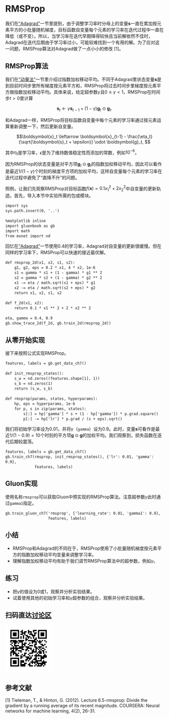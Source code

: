 # RMSProp


我们在[“Adagrad”](adagrad.md)一节里提到，由于调整学习率时分母上的变量$\boldsymbol{s}$一直在累加按元素平方的小批量随机梯度，目标函数自变量每个元素的学习率在迭代过程中一直在降低（或不变）。所以，当学习率在迭代早期降得较快且当前解依然不佳时，Adagrad在迭代后期由于学习率过小，可能较难找到一个有用的解。为了应对这一问题，RMSProp算法对Adagrad做了一点小小的修改 [1]。

## RMSProp算法

我们在[“动量法”](momentum.md)一节里介绍过指数加权移动平均。不同于Adagrad里状态变量$\boldsymbol{s}$是到目前时间步里所有梯度按元素平方和，RMSProp将过去时间步里梯度按元素平方做指数加权移动平均。具体来说，给定超参数$\gamma$且$0 \leq \gamma < 1$，RMSProp在时间步$t>0$里计算

$$\boldsymbol{s}_t \leftarrow \gamma \boldsymbol{s}_{t-1} + (1 - \gamma) \boldsymbol{g}_t \odot \boldsymbol{g}_t. $$

和Adagrad一样，RMSProp将目标函数自变量中每个元素的学习率通过按元素运算重新调整一下，然后更新自变量。

$$\boldsymbol{x}_t \leftarrow \boldsymbol{x}_{t-1} - \frac{\eta_t}{\sqrt{\boldsymbol{s}_t + \epsilon}} \odot \boldsymbol{g}_t, $$

其中$\eta_t$是学习率，$\epsilon$是为了维持数值稳定性而添加的常数，例如$10^{-6}$。

因为RMSProp的状态变量是对平方项$\boldsymbol{g}_t \odot \boldsymbol{g}_t$的指数加权移动平均，因此可以看作是最近$1/(1-\gamma)$个时刻的梯度平方项的加权平均，这样自变量每个元素的学习率在迭代过程中避免了“直降不升”的问题。

照例，让我们先观察RMSProp对目标函数$f(\boldsymbol{x})=0.1x_1^2+2x_2^2$中自变量的更新轨迹。首先，导入本节中实验所需的包或模块。

```{.python .input  n=1}
import sys
sys.path.insert(0, '..')

%matplotlib inline
import gluonbook as gb
import math
from mxnet import nd
```

回忆在[“Adagrad”](adagrad.md)一节使用$0.4$的学习率，Adagrad对自变量的更新很缓慢。但在同样的学习率下，RMSProp可以快速的接近最优解。

```{.python .input  n=3}
def rmsprop_2d(x1, x2, s1, s2):
    g1, g2, eps = 0.2 * x1, 4 * x2, 1e-6
    s1 = gamma * s1 + (1 - gamma) * g1 ** 2
    s2 = gamma * s2 + (1 - gamma) * g2 ** 2
    x1 -= eta / math.sqrt(s1 + eps) * g1
    x2 -= eta / math.sqrt(s2 + eps) * g2
    return x1, x2, s1, s2

def f_2d(x1, x2):
    return 0.1 * x1 ** 2 + 2 * x2 ** 2

eta, gamma = 0.4, 0.9
gb.show_trace_2d(f_2d, gb.train_2d(rmsprop_2d))
```

## 从零开始实现

接下来按照公式实现RMSProp。

```{.python .input  n=22}
features, labels = gb.get_data_ch7()

def init_rmsprop_states():
    s_w = nd.zeros((features.shape[1], 1))
    s_b = nd.zeros(1)
    return (s_w, s_b)

def rmsprop(params, states, hyperparams):
    hp, eps = hyperparams, 1e-6
    for p, s in zip(params, states):
        s[:] = hp['gamma'] * s + (1 - hp['gamma']) * p.grad.square()
        p[:] -= hp['lr'] * p.grad / (s + eps).sqrt()
```

我们将初始学习率设为0.01，并将$\gamma$（`gamma`）设为0.9。此时，变量$\boldsymbol{s}$可看作是最近$1/(1-0.9) = 10$个时刻的平方项$\boldsymbol{g} \odot \boldsymbol{g}$的加权平均。我们观察到，损失函数在迭代后期较震荡。

```{.python .input  n=24}
features, labels = gb.get_data_ch7()
gb.train_ch7(rmsprop, init_rmsprop_states(), {'lr': 0.01, 'gamma': 0.9},
             features, labels)
```

## Gluon实现

使用名称`rmsprop`可以获取Gluon中预实现的RMSProp算法。注意超参数$\gamma$此时通过`gamma1`指定。

```{.python .input  n=29}
gb.train_gluon_ch7('rmsprop', {'learning_rate': 0.01, 'gamma1': 0.9},
                   features, labels)
```

## 小结

* RMSProp和Adagrad的不同在于，RMSProp使用了小批量随机梯度按元素平方的指数加权移动平均变量来调整学习率。
* 理解指数加权移动平均有助于我们调节RMSProp算法中的超参数，例如$\gamma$。

## 练习

* 把$\gamma$的值设为0或1，观察并分析实验结果。
* 试着使用其他的初始学习率和$\gamma$超参数的组合，观察并分析实验结果。

## 扫码直达[讨论区](https://discuss.gluon.ai/t/topic/2275)


![](../img/qr_rmsprop.svg)

## 参考文献

[1] Tieleman, T., & Hinton, G. (2012). Lecture 6.5-rmsprop: Divide the gradient by a running average of its recent magnitude. COURSERA: Neural networks for machine learning, 4(2), 26-31.
